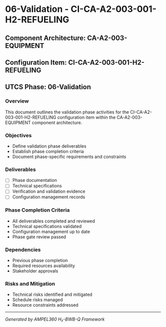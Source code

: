# 06-Validation - CI-CA-A2-003-001-H2-REFUELING

## Component Architecture: CA-A2-003-EQUIPMENT
## Configuration Item: CI-CA-A2-003-001-H2-REFUELING
## UTCS Phase: 06-Validation

### Overview
This document outlines the validation phase activities for the CI-CA-A2-003-001-H2-REFUELING configuration item within the CA-A2-003-EQUIPMENT component architecture.

### Objectives
- Define validation phase deliverables
- Establish phase completion criteria
- Document phase-specific requirements and constraints

### Deliverables
- [ ] Phase documentation
- [ ] Technical specifications
- [ ] Verification and validation evidence
- [ ] Configuration management records

### Phase Completion Criteria
- All deliverables completed and reviewed
- Technical specifications validated
- Configuration management up to date
- Phase gate review passed

### Dependencies
- Previous phase completion
- Required resources availability
- Stakeholder approvals

### Risks and Mitigation
- Technical risks identified and mitigated
- Schedule risks managed
- Resource constraints addressed

---
*Generated by AMPEL360 H₂-BWB-Q Framework*
